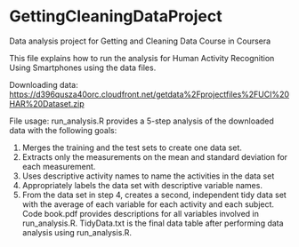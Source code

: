 # GettingCleaningDataProject
Data analysis project for Getting and Cleaning Data Course in Coursera

This file explains how to run the analysis for Human Activity Recognition Using Smartphones using the data files.

Downloading data:
https://d396qusza40orc.cloudfront.net/getdata%2Fprojectfiles%2FUCI%20HAR%20Dataset.zip

File usage:
run_analysis.R provides a 5-step analysis of the downloaded data with the following goals:
1.	Merges the training and the test sets to create one data set.
2.	Extracts only the measurements on the mean and standard deviation for each measurement. 
3.	Uses descriptive activity names to name the activities in the data set
4.	Appropriately labels the data set with descriptive variable names. 
5.	From the data set in step 4, creates a second, independent tidy data set with the average of each variable for each activity and each subject.
Code book.pdf provides descriptions for all variables involved in run_analysis.R.
TidyData.txt is the final data table after performing data analysis using run_analysis.R.
